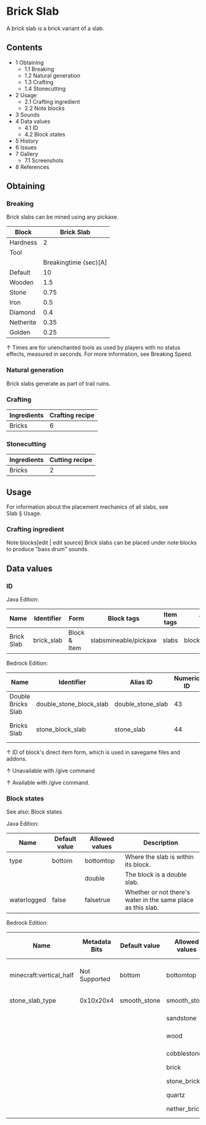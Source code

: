 # Brick Slab
A brick slab is a brick variant of a slab.

## Contents
- 1 Obtaining
	- 1.1 Breaking
	- 1.2 Natural generation
	- 1.3 Crafting
	- 1.4 Stonecutting
- 2 Usage
	- 2.1 Crafting ingredient
	- 2.2 Note blocks
- 3 Sounds
- 4 Data values
	- 4.1 ID
	- 4.2 Block states
- 5 History
- 6 Issues
- 7 Gallery
	- 7.1 Screenshots
- 8 References

## Obtaining
### Breaking
Brick slabs can be mined using any pickaxe.

| Block     | Brick Slab            |
|-----------|-----------------------|
| Hardness  | 2                     |
| Tool      |                       |
|           | Breakingtime (sec)[A] |
| Default   | 10                    |
| Wooden    | 1.5                   |
| Stone     | 0.75                  |
| Iron      | 0.5                   |
| Diamond   | 0.4                   |
| Netherite | 0.35                  |
| Golden    | 0.25                  |


↑ Times are for unenchanted tools as used by players with no status effects, measured in seconds. For more information, see Breaking Speed.


### Natural generation
Brick slabs generate as part of trail ruins.

### Crafting
| Ingredients | Crafting recipe |
|-------------|-----------------|
| Bricks      | 6               |

### Stonecutting
| Ingredients | Cutting recipe |
|-------------|----------------|
| Bricks      | 2              |

## Usage
For information about the placement mechanics of all slabs, see Slab § Usage.

### Crafting ingredient
Note blocks[edit | edit source]
Brick slabs can be placed under note blocks to produce "bass drum" sounds.

## Data values
### ID
Java Edition:

| Name       | Identifier | Form         | Block tags            | Item tags | Translation key            |
|------------|------------|--------------|-----------------------|-----------|----------------------------|
| Brick Slab | brick_slab | Block & Item | slabsmineable/pickaxe | slabs     | block.minecraft.brick_slab |

Bedrock Edition:

| Name               | Identifier              | Alias ID          | Numeric ID | Form                         | Item ID[i 1]                                           | Translation key                   |
|--------------------|-------------------------|-------------------|------------|------------------------------|--------------------------------------------------------|-----------------------------------|
| Double Bricks Slab | double_stone_block_slab | double_stone_slab | 43         | Block & Ungiveable Item[i 2] | double_stone_block_slabAlias ID:real_double_stone_slab | tile.double_stone_slab.brick.name |
| Bricks Slab        | stone_block_slab        | stone_slab        | 44         | Block & Giveable Item[i 3]   | stone_block_slabAlias ID:double_stone_slab             | tile.stone_slab.brick.name        |


↑ ID of block's direct item form, which is used in savegame files and addons.

↑ Unavailable with /give command

↑ Available with /give command.


### Block states
See also: Block states

Java Edition:

| Name        | Default value | Allowed values | Description                                                  |
|-------------|---------------|----------------|--------------------------------------------------------------|
| type        | bottom        | bottomtop      | Where the slab is within its block.                          |
|             |               | double         | The block is a double slab.                                  |
| waterlogged | false         | falsetrue      | Whether or not there's water in the same place as this slab. |

Bedrock Edition:

| Name                    | Metadata Bits | Default value | Allowed values | Values forMetadata Bits | Description                         |
|-------------------------|---------------|---------------|----------------|-------------------------|-------------------------------------|
| minecraft:vertical_half | Not Supported | bottom        | bottomtop      | Unsupported             | Where the slab is within its block. |
| stone_slab_type         | 0x10x20x4     | smooth_stone  | smooth_stone   | 0                       | Smooth Stone Slab                   |
|                         |               |               | sandstone      | 1                       | Sandstone Slab                      |
|                         |               |               | wood           | 2                       | Petrified Oak Slab                  |
|                         |               |               | cobblestone    | 3                       | Cobblestone Slab                    |
|                         |               |               | brick          | 4                       | Brick Slab                          |
|                         |               |               | stone_brick    | 5                       | Stone Brick Slab                    |
|                         |               |               | quartz         | 6                       | Quartz Slab                         |
|                         |               |               | nether_brick   | 7                       | Nether Brick Slab                   |




